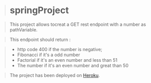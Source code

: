 > # springProject

> This project allows tocreat a GET rest endpoint with a number as pathVariable.

> This endpoint should return :

> - http code 400 if the number is negative;
> - Fibonacci if it's a odd number
> - Factorial if it's an even number and less than 51
> - The number if it's an even number and great than 50

> The project has been deployed on  [Heroku](https://www.google.com/url?sa=t&rct=j&q=&esrc=s&source=web&cd=&cad=rja&uact=8&ved=2ahUKEwjTkaq1m4rsAhUt4YUKHfhmAr8QFjAAegQIBxAC&url=https%3A%2F%2Fwww.heroku.com%2F&usg=AOvVaw1V4lhSv6mb_lZj6UUCUXpS).

